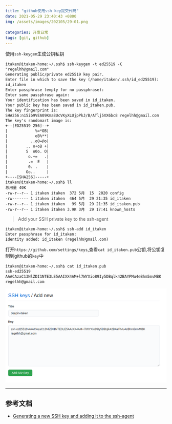 ```yaml
---
title: "github使用ssh key提交代码"
date: 2021-05-29 23:40:43 +0800
img: /assets/images/202105/29-01.png

categories: 开发日常
tags: [git, github]
---
```


使用`ssh-keygen`生成公钥私钥

```
itaken@itaken-home:~/.ssh$ ssh-keygen -t ed25519 -C "regelhh@gmail.com"
Generating public/private ed25519 key pair.
Enter file in which to save the key (/home/itaken/.ssh/id_ed25519): id_itaken
Enter passphrase (empty for no passphrase):
Enter same passphrase again:
Your identification has been saved in id_itaken.
Your public key has been saved in id_itaken.pub.
The key fingerprint is:
SHA256:n15ib9VEA09Kma8UcVKyXLUjpPkJ/B/ATlj5XX6bc8 regelhh@gmail.com
The key's randomart image is:
+--[ED25519 256]--+
|            %=*OB|
|            oB%**|
|          ..oO=@o|
|        .. o+oB +|
|        S  o0o. O|
|         o.+=   .|
|         .=  E   |
|         0. .    |
|        Oo..     |
+----[SHA256]-----+
itaken@itaken-home:~/.ssh$ ll
总用量 40K
-rw-r--r-- 1 itaken itaken  372 5月  15  2020 config
-rw------- 1 itaken itaken  464 5月  29 21:35 id_itaken
-rw-r--r-- 1 itaken itaken   99 5月  29 21:35 id_itaken.pub
-rw-r--r-- 1 itaken itaken 3.9K 3月  29 17:41 known_hosts
```

>Add your SSH private key to the ssh-agent

```
itaken@itaken-home:~/.ssh$ ssh-add id_itaken
Enter passphrase for id_itaken:
Identity added: id_itaken (regelhh@gmail.com)
```

打开`https://github.com/settings/keys`,查看`cat id_itaken.pub`公钥,将公钥复制到github的`key`中

```
itaken@itaken-home:~/.ssh$ cat id_itaken.pub
ssh-ed25519 AAACAzaC13NlZDI1NTE3LE5AAIXX4AM+l7WYXio89Iy5DBqlk42BAYPMu4eBhm5mvMBK regelhh@gmail.com
```

![SSH keys / Add new](/assets/images/202105/29-01.png)

---
## 参考文档
- [Generating a new SSH key and adding it to the ssh-agent](https://docs.github.com/en/github/authenticating-to-github/connecting-to-github-with-ssh/generating-a-new-ssh-key-and-adding-it-to-the-ssh-agent)
